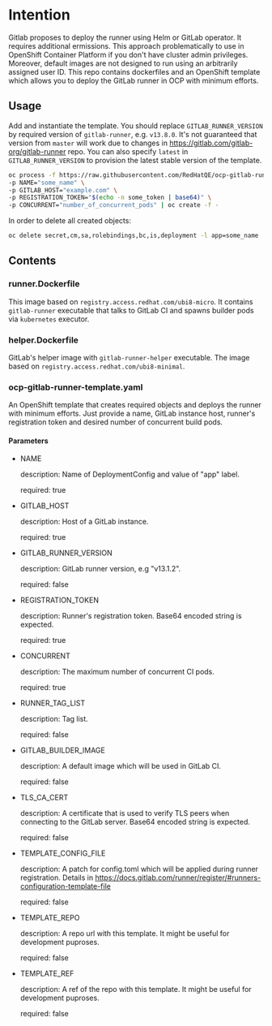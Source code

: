# Intention

Gitlab proposes to deploy the runner using Helm or GitLab operator. It requires additional
ermissions. This approach problematically to use in OpenShift Container Platform if you don't have
cluster admin privileges. Moreover, default images are not designed to run using an arbitrarily
assigned user ID. This repo contains dockerfiles and an OpenShift template which allows you to
deploy the GitLab runner in OCP with minimum efforts.

## Usage

Add and instantiate the template. You should replace `GITLAB_RUNNER_VERSION` by required version of
`gitlab-runner`, e.g. `v13.8.0`. It's not guaranteed that version from `master` will work due to
changes in <https://gitlab.com/gitlab-org/gitlab-runner> repo. You can also specify `latest` in
`GITLAB_RUNNER_VERSION` to provision the latest stable version of the template.

```sh
oc process -f https://raw.githubusercontent.com/RedHatQE/ocp-gitlab-runner/GITLAB_RUNNER_VERSION/ocp-gitlab-runner-template.yaml \
-p NAME="some_name" \
-p GITLAB_HOST="example.com" \
-p REGISTRATION_TOKEN="$(echo -n some_token | base64)" \
-p CONCURRENT="number_of_concurrent_pods" | oc create -f -
```

In order to delete all created objects:

```sh
oc delete secret,cm,sa,rolebindings,bc,is,deployment -l app=some_name
```

## Contents

### runner.Dockerfile

This image based on `registry.access.redhat.com/ubi8-micro`. It contains `gitlab-runner`
executable that talks to GitLab CI and spawns builder pods via `kubernetes` executor.

### helper.Dockerfile

GitLab's helper image with `gitlab-runner-helper` executable. The image based on
`registry.access.redhat.com/ubi8-minimal`.

### ocp-gitlab-runner-template.yaml

An OpenShift template that creates required objects and deploys the runner with minimum efforts.
Just provide a name, GitLab instance host, runner's registration token and desired number of
concurrent build pods.

#### Parameters

* NAME

    description: Name of DeploymentConfig and value of "app" label.

    required: true

* GITLAB_HOST

    description: Host of a GitLab instance.

    required: true

* GITLAB_RUNNER_VERSION

    description: GitLab runner version, e.g "v13.1.2".

    required: false

* REGISTRATION_TOKEN

    description: Runner's registration token. Base64 encoded string is expected.

    required: true

* CONCURRENT

    description: The maximum number of concurrent CI pods.

    required: true

* RUNNER_TAG_LIST

    description: Tag list.

    required: false

* GITLAB_BUILDER_IMAGE

    description: A default image which will be used in GitLab CI.

    required: false

* TLS_CA_CERT

    description: A certificate that is used to verify TLS peers when connecting to the GitLab
    server. Base64 encoded string is expected.

    required: false

* TEMPLATE_CONFIG_FILE

    description: A patch for config.toml which will be applied during runner registration. Details
    in <https://docs.gitlab.com/runner/register/#runners-configuration-template-file>

    required: false

* TEMPLATE_REPO

    description: A repo url with this template. It might be useful for development puproses.

    required: false

* TEMPLATE_REF

    description: A ref of the repo with this template. It might be useful for development puproses.

    required: false
